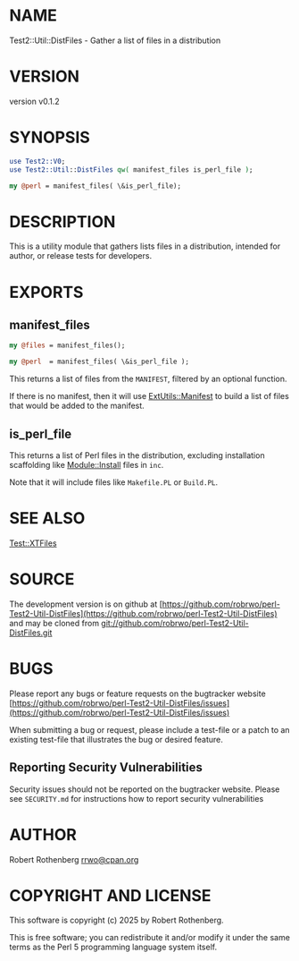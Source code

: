 # NAME

Test2::Util::DistFiles - Gather a list of files in a distribution

# VERSION

version v0.1.2

# SYNOPSIS

```perl
use Test2::V0;
use Test2::Util::DistFiles qw( manifest_files is_perl_file );

my @perl = manifest_files( \&is_perl_file);
```

# DESCRIPTION

This is a utility module that gathers lists files in a distribution, intended for author, or release tests for
developers.

# EXPORTS

## manifest\_files

```perl
my @files = manifest_files();

my @perl  = manifest_files( \&is_perl_file );
```

This returns a list of files from the `MANIFEST`, filtered by an optional function.

If there is no manifest, then it will use [ExtUtils::Manifest](https://metacpan.org/pod/ExtUtils%3A%3AManifest) to build a list of files that would be added to the
manifest.

## is\_perl\_file

This returns a list of Perl files in the distribution, excluding installation scaffolding like [Module::Install](https://metacpan.org/pod/Module%3A%3AInstall) files
in `inc`.

Note that it will include files like `Makefile.PL` or `Build.PL`.

# SEE ALSO

[Test::XTFiles](https://metacpan.org/pod/Test%3A%3AXTFiles)

# SOURCE

The development version is on github at [https://github.com/robrwo/perl-Test2-Util-DistFiles](https://github.com/robrwo/perl-Test2-Util-DistFiles)
and may be cloned from [git://github.com/robrwo/perl-Test2-Util-DistFiles.git](git://github.com/robrwo/perl-Test2-Util-DistFiles.git)

# BUGS

Please report any bugs or feature requests on the bugtracker website
[https://github.com/robrwo/perl-Test2-Util-DistFiles/issues](https://github.com/robrwo/perl-Test2-Util-DistFiles/issues)

When submitting a bug or request, please include a test-file or a
patch to an existing test-file that illustrates the bug or desired
feature.

## Reporting Security Vulnerabilities

Security issues should not be reported on the bugtracker website. Please see `SECURITY.md` for instructions how to
report security vulnerabilities

# AUTHOR

Robert Rothenberg <rrwo@cpan.org>

# COPYRIGHT AND LICENSE

This software is copyright (c) 2025 by Robert Rothenberg.

This is free software; you can redistribute it and/or modify it under
the same terms as the Perl 5 programming language system itself.
